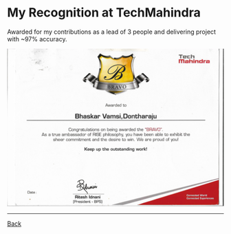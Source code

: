 
# My Recognition at TechMahindra

Awarded for my contributions as a lead of 3 people and delivering project with ~97% accuracy.

![bravo](Bravo.png)

---

[Back](/)
